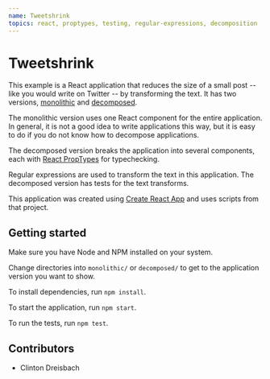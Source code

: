 ```yaml
---
name: Tweetshrink
topics: react, proptypes, testing, regular-expressions, decomposition
---
```


# Tweetshrink

This example is a React application that reduces the size of a small post -- like you
would write on Twitter -- by transforming the text. It has two versions,
[monolithic](monolithic/) and [decomposed](decomposed/).

The monolithic version uses one React component for the entire application. In
general, it is not a good idea to write applications this way, but it is easy
to do if you do not know how to decompose applications.

The decomposed version breaks the application into several components, each with
[React PropTypes](https://reactjs.org/docs/typechecking-with-proptypes.html) for
typechecking.

Regular expressions are used to transform the text in this application. The
decomposed version has tests for the text transforms.

This application was created using [Create React App](https://github.com/facebookincubator/create-react-app)
and uses scripts from that project.

## Getting started

Make sure you have Node and NPM installed on your system.

Change directories into `monolithic/` or `decomposed/` to get to the application
version you want to show.

To install dependencies, run `npm install`.

To start the application, run `npm start`.

To run the tests, run `npm test`.

## Contributors

* Clinton Dreisbach
